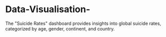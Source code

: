# Data-Visualisation-
The "Suicide Rates" dashboard provides insights into global suicide rates, categorized by age, gender, continent, and country. 
